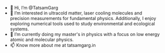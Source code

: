 - 👋 Hi, I’m @TatsamGarg
- 👀 I’m interested in ultracold matter, laser cooling molecules and precision measurements for fundamental physics. Additionally, I enjoy exploring numerical tools used to study environmental and ecological systems.
- 🌱 I’m currently doing my master's in physics with a focus on low energy atomic and molecular physics.
- 📫 Know more about me at tatsamgarg.in

<!---
TatsamGarg/TatsamGarg is a ✨ special ✨ repository because its `README.md` (this file) appears on your GitHub profile.
You can click the Preview link to take a look at your changes.
--->
